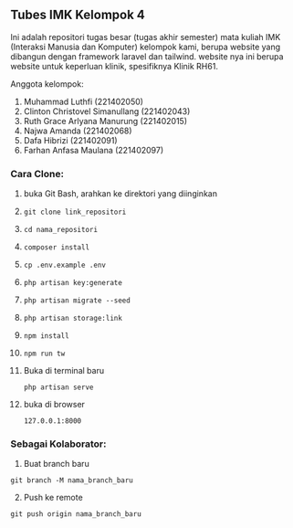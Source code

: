 ## Tubes IMK Kelompok 4

Ini adalah repositori tugas besar (tugas akhir semester) mata kuliah IMK (Interaksi Manusia dan Komputer) kelompok kami, berupa website yang dibangun dengan framework laravel dan tailwind. website nya ini berupa website untuk keperluan klinik, spesifiknya Klinik RH61.

Anggota kelompok:

1. Muhammad Luthfi (221402050)
2. Clinton Christovel Simanullang (221402043)
3. Ruth Grace Arlyana Manurung (221402015)
2. Najwa Amanda (221402068)
2. Dafa Hibrizi (221402091)
2. Farhan Anfasa Maulana (221402097)

### Cara Clone:

1. buka Git Bash, arahkan ke direktori yang diinginkan
2. ```
   git clone link_repositori
   ```
3. ```
   cd nama_repositori
   ```
4. ```
   composer install
   ```
5. ```
   cp .env.example .env
   ```
6. ```
   php artisan key:generate
   ```
7. ```
   php artisan migrate --seed
   ```
8. ```
   php artisan storage:link
   ```
9. ```
   npm install
   ```
10. ```
    npm run tw
    ```
11. Buka di terminal baru
    ```
    php artisan serve
    ```
12. buka di browser
    ```
    127.0.0.1:8000
    ```

### Sebagai Kolaborator:

1. Buat branch baru
```
git branch -M nama_branch_baru
```
2. Push ke remote
```
git push origin nama_branch_baru
```